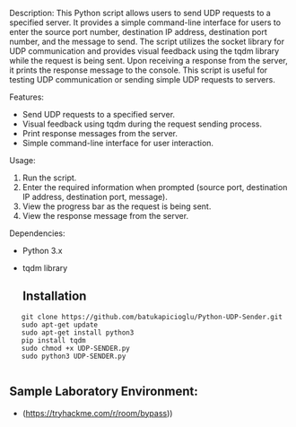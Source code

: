 Description:
This Python script allows users to send UDP requests to a specified server. It provides a simple command-line interface for users to enter the source port number, destination IP address, destination port number, and the message to send. 
The script utilizes the socket library for UDP communication and provides visual feedback using the tqdm library while the request is being sent. Upon receiving a response from the server, it prints the response message to the console. 
This script is useful for testing UDP communication or sending simple UDP requests to servers.

Features:
- Send UDP requests to a specified server.
- Visual feedback using tqdm during the request sending process.
- Print response messages from the server.
- Simple command-line interface for user interaction.

Usage:
1. Run the script.
2. Enter the required information when prompted (source port, destination IP address, destination port, message).
3. View the progress bar as the request is being sent.
4. View the response message from the server.

Dependencies:
- Python 3.x
- tqdm library

  ## Installation

```
   git clone https://github.com/batukapicioglu/Python-UDP-Sender.git
   sudo apt-get update
   sudo apt-get install python3
   pip install tqdm
   sudo chmod +x UDP-SENDER.py
   sudo python3 UDP-SENDER.py
   
```
## Sample Laboratory Environment:
* (https://tryhackme.com/r/room/bypass))
